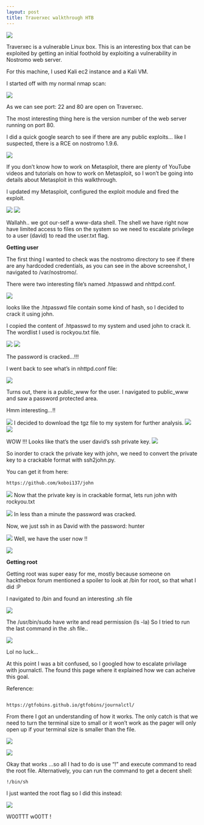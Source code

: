 ```yaml
---
layout: post
title: Traverxec walkthrough HTB 
---
```


![](/images/2020-04-11-trav/t.png)


Traverxec is a vulnerable Linux box. This is an interesting box that can be exploited by getting an initial foothold by exploiting a vulnerability in Nostromo web server. 

For this machine, I used Kali ec2 instance and a Kali VM.

I started off with my normal nmap scan:


![](/images/2020-04-11-trav/2.png)

As we can see port: 22 and 80 are open on Traverxec.

The most interesting thing here is the version number of the web server running on port 80. 

I did a quick google search to see if there are any public exploits… like I suspected, there is a RCE on nostromo 1.9.6.

![](/images/2020-04-11-trav/3.png)

If you don’t know how to work on Metasploit, there are plenty of YouTube videos and tutorials on how to work on Metasploit, so I won’t be going into details about Metasploit in this walkthrough. 

I updated my Metasploit, configured the exploit module and fired the exploit.


![](/images/2020-04-11-trav/4.png)
![](/images/2020-04-11-trav/5.png)

Wallahh.. we got our-self a www-data shell. The shell we have right now have limited access to files on the system so we need to escalate privilege to a user (david) to read the user.txt flag.

**Getting user**

The first thing I wanted to check was the nostromo directory to see if there are any hardcoded credentials, as you can see in the above screenshot, I navigated to /var/nostromo/.

There were two interesting file’s named .htpasswd and nhttpd.conf.


![](/images/2020-04-11-trav/6.png)

Iooks like the .htpasswd file contain some kind of hash, so I decided to crack it using john.

I copied the content of .htpasswd to my system and used john to crack it. The wordlist I used is rockyou.txt file.

![](/images/2020-04-11-trav/7.png)
![](/images/2020-04-11-trav/8.png)

The password is cracked...!!!


I went back to see what’s in nhttpd.conf file:

![](/images/2020-04-11-trav/9.png)

Turns out, there is a public_www for the user. I navigated to public_www and saw a password protected area.

Hmm interesting...!!

![](/images/2020-04-11-trav/10.png)
I decided to download the tgz file to my system for further analysis.
![](/images/2020-04-11-trav/11.png)
![](/images/2020-04-11-trav/12.png)

WOW !!! Looks like that’s the user david’s ssh private key.
![](/images/2020-04-11-trav/13.png)

So inorder to crack the private key with john, we need to convert the private key to a crackable format with ssh2john.py.

You can get it from here:

```
https://github.com/koboi137/john
```


![](/images/2020-04-11-trav/14.png)
Now that the private key is in crackable format, lets run john with  rockyou.txt 

![](/images/2020-04-11-trav/15.png)
In less than a minute the password was cracked.

Now, we just ssh in as David with the password: hunter 

![](/images/2020-04-11-trav/16.png)
Well, we have the user now !!

![](/images/2020-04-11-trav/17.png)

**Getting root**

Getting root was super easy for me, mostly because someone on hackthebox forum mentioned a spoiler to look at /bin for root, so that what I did :P

I navigated to /bin and found an interesting .sh file 


![](/images/2020-04-11-trav/18.png)

The /usr/bin/sudo have write and read permission (ls -la)
So I tried to run the last command in the .sh file..


![](/images/2020-04-11-trav/19.png)

Lol no luck…

At this point I was a bit confused, so I googled how to escalate privilage with journalctl. The found this page where it explained how we can acheive this goal.

Reference:
```

https://gtfobins.github.io/gtfobins/journalctl/
```
From there I got an understanding of how it works. The only catch is that we need to turn the terminal size to small or it won’t work as the pager will only open up if your terminal size is smaller than the file.

![](/images/2020-04-11-trav/20.png)

![](/images/2020-04-11-trav/21.png)

Okay that works …so all I had to do is use “!” and execute command to read the root file. Alternatively, you can run the command to get a decent shell:

```
!/bin/sh
```
I just wanted the root flag so I did this instead:

![](/images/2020-04-11-trav/22.png)



W00TTT w00TT !







